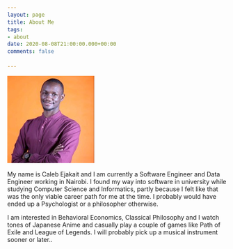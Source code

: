 ```yaml
---
layout: page
title: About Me
tags:
- about
date: 2020-08-08T21:00:00.000+00:00
comments: false

---
```

 ![](/uploads/headshot.jpg)

My name is Caleb Ejakait and I am currently a Software Engineer and Data Engineer working in Nairobi. I found my way into software in university while studying Computer Science and Informatics, partly because I felt like that was the only viable career path for me at the time. I probably would have ended up a Psychologist or a philosopher otherwise.

I am interested in Behavioral Economics, Classical Philosophy and I watch tones of Japanese Anime and casually play a couple of games like Path of Exile and League of Legends. I will probably pick up a musical instrument sooner or later..